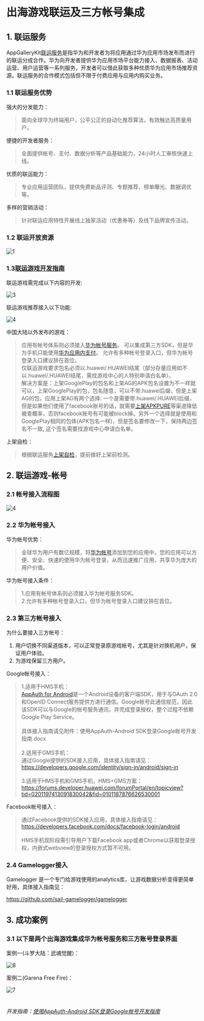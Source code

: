 # 出海游戏联运及三方帐号集成



## 1. 联运服务


AppGalleryKit[联运服务](https://developer.huawei.com/consumer/cn/doc/development/AppGallery-connect-Guides/appgallerykit-introduction-0000001055521414)是指华为和开发者为将应用通过华为应用市场发布而进行的联运分成合作。华为向开发者提供华为应用市场平台能力接入、数据报表、活动运营、用户运营等一系列服务，开发者可以借此获取多种优质华为应用市场推荐资源。联运服务的合作模式包括但不限于付费应用与应用内购买业务。



### 1.1 联运服务优势


强大的分发能力：

  > 面向全球华为终端用户，公平公正的自动化推荐算法，有效触达高质量用户。


便捷的开发者服务：

  > 全面提供帐号、支付、数据分析等产品基础能力，24小时人工审核快速上线。


优质的联运能力：

  > 专业应用运营团队，提供免费新品评测、专题推荐、榜单曝光、数据调优等。


多样的营销活动：

  > 针对联运应用特性开展线上独家活动（优惠券等）及线下品牌宣传活动。


### 1.2 联运开放资源

![1](https://user-images.githubusercontent.com/102587314/160586603-c832e598-0429-40c2-9c26-ab9306d269bf.png)


### 1.3[联运游戏开发指南](https://developer.huawei.com/consumer/cn/doc/development/AppGallery-connect-Guides/appgallerykit-devguide-game-0000001055156905)

联运游戏需完成以下内容的开发:

![3](https://user-images.githubusercontent.com/102587314/162682342-804e7af4-0140-4897-a551-69b96458c77f.jpg)

联运游戏推荐接入以下功能:

![4](https://user-images.githubusercontent.com/102587314/162682390-4eed9347-bce2-4a40-b950-9c730702eb91.jpg)

中国大陆以外发布的游戏：
> 应用有帐号体系则必须接入[华为帐号服务](https://developer.huawei.com/consumer/cn/hms/huawei-accountkit)。
可以集成第三方SDK，但是华为手机只能使用[华为应用内支付](https://developer.huawei.com/consumer/cn/hms/huawei-iap/)。
允许有多种帐号登录入口，但华为帐号登录入口建议排在首位。<br/>
仅联运游戏要求包名必须以.huawei/.HUAWEI结尾（部分存量应用如不以.huawei/.HUAWEI结尾，需找游戏中心的人特别申请白名单）。<br/>
解决方案是：上架GooglePlay的包名和上架AG的APK包名设置为不一样就可以，上架GooglePlay的包，包名随意，可以不带.huawei后缀，但是上架AG的包，应用上架AG有两个选择: 一个是需要带.huawei/.HUAWEI后缀，但是如果他们使用了facebook账号的话，就需要[上架APKPURE](https://apkpure.com/developer.html)等渠道降低被查概率，否则facebook账号有可能被block掉。另外一个选择就是使用和GooglePlay相同的包体(APK包名一样)，但是签名要修改一下，保持两边签名不一致, 这个签名需要找游戏中心申请白名单。

 
 
上架自检：
> 根据联运服务[上架自检](https://developer.huawei.com/consumer/cn/doc/development/AppGallery-connect-Guides/appgallerykit-checklist-0000001054921479)，提前做好上架前检测。

## 2. 联运游戏-帐号

### 2.1 帐号接入流程图

![4](https://user-images.githubusercontent.com/102587314/162685989-dde56d41-651c-40fd-bb08-35dcc7dac094.png)
               
### 2.2 华为帐号接入

华为帐号优势：

> 全球华为用户有数亿规模，将[华为帐号](https://developer.huawei.com/consumer/cn/hms/huawei-accountkit)添加到您的应用中，您的应用可以方便、安全、快速的使用华为帐号登录，从而迅速推广应用，共享华为庞大的用户价值。

华为帐号接入条件：
    
> 1.应用有帐号体系则必须接入华为帐号服务SDK。<br/>2.允许有多种帐号登录入口，但华为帐号登录入口建议排在首位。


### 2.3 第三方帐号接入

为什么要接入三方帐号：

1. 用户切换不同渠道版本，可以正常登录原游戏帐号，尤其是针对换机用户，保证用户体验。
2. 为游戏保留三方用户。

Google帐号接入：

> 1.适用于HMS手机：<br/>[AppAuth for Android](https://openid.github.io/AppAuth-Android/)是一个Android设备的客户端SDK，用于与OAuth 2.0和OpenID Connect服务提供方进行通信。Google帐号此通信规范，因此该SDK可以与Google的帐号服务通讯，并完成登录授权，整个过程不依赖Google Play Service。<br/><br/>具体接入指南请见附件：使用AppAuth-Android SDK登录Google帐号开发指南.docx<br/><br/>2.适用于GMS手机：<br/>通过Google提供的SDK接入应用，具体接入指南请见：<br/>https://developers.google.com/identity/sign-in/android/sign-in <br/><br/>3.适用于HMS手机和GMS手机，HMS+GMS方案：<br/>https://forums.developer.huawei.com/forumPortal/en/topicview?tid=0201197413091830042&fid=0101187876626530001

Facebook帐号接入：

> 通过Facebook提供的SDK接入应用，具体接入指南请见：<br/>https://developers.facebook.com/docs/facebook-login/android <br/><br/>HMS手机现阶段需引导用户下载Facebook app或者Chrome以获取登录授权，内嵌式webview的登录授权方式暂不可用。

### 2.4 Gamelogger接入

Gamelogger 是一个专门给游戏使用的analytics库，让游戏数据分析变得更简单好用，具体接入指南见：

https://github.com/sail-gamelogger/gamelogger

## 3. 成功案例

### 3.1 以下是两个出海游戏集成华为帐号服务和三方账号登录界面</br>

案例一(斗罗大陆：武魂觉醒)：

![8](https://user-images.githubusercontent.com/102587314/162689231-ac4c6050-50b3-4971-9462-556ad3345acf.jpg)  
             
             
案例二(Garena Free Fire)：

![7](https://user-images.githubusercontent.com/102587314/162688317-a0eb000e-af9c-428e-9d55-7d32735da396.png)
              </br></br>
###### 开发指南：[使用AppAuth-Android SDK登录Google帐号开发指南](https://github.com/gamelogger8/-/blob/main/AppAuth-Android%20SDK%E5%BC%80%E5%8F%91%E6%8C%87%E5%8D%97.md)


